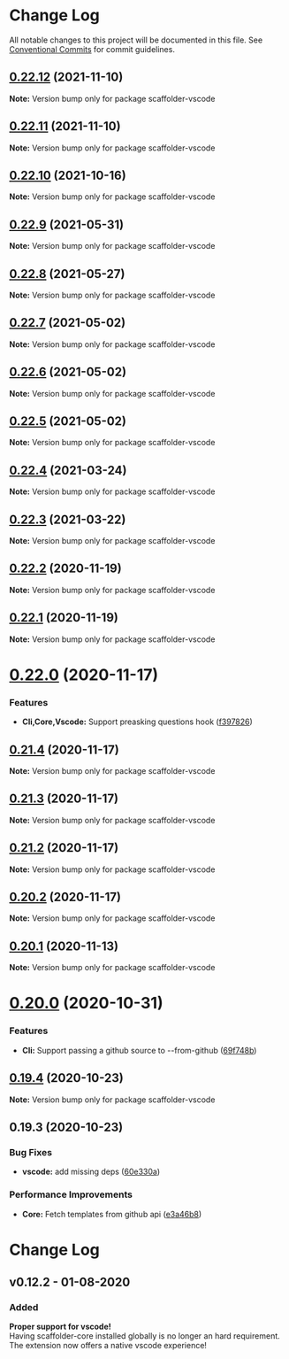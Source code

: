 # Change Log

All notable changes to this project will be documented in this file.
See [Conventional Commits](https://conventionalcommits.org) for commit guidelines.

## [0.22.12](https://github.com/galElmalah/scaffolder/compare/scaffolder-vscode@0.22.10...scaffolder-vscode@0.22.12) (2021-11-10)

**Note:** Version bump only for package scaffolder-vscode





## [0.22.11](https://github.com/galElmalah/scaffolder/compare/scaffolder-vscode@0.22.10...scaffolder-vscode@0.22.11) (2021-11-10)

**Note:** Version bump only for package scaffolder-vscode





## [0.22.10](https://github.com/galElmalah/scaffolder/compare/scaffolder-vscode@0.22.9...scaffolder-vscode@0.22.10) (2021-10-16)

**Note:** Version bump only for package scaffolder-vscode





## [0.22.9](https://github.com/galElmalah/scaffolder/compare/scaffolder-vscode@0.22.8...scaffolder-vscode@0.22.9) (2021-05-31)

**Note:** Version bump only for package scaffolder-vscode





## [0.22.8](https://github.com/galElmalah/scaffolder/compare/scaffolder-vscode@0.22.7...scaffolder-vscode@0.22.8) (2021-05-27)

**Note:** Version bump only for package scaffolder-vscode





## [0.22.7](https://github.com/galElmalah/scaffolder/compare/scaffolder-vscode@0.22.4...scaffolder-vscode@0.22.7) (2021-05-02)

**Note:** Version bump only for package scaffolder-vscode





## [0.22.6](https://github.com/galElmalah/scaffolder/compare/scaffolder-vscode@0.22.4...scaffolder-vscode@0.22.6) (2021-05-02)

**Note:** Version bump only for package scaffolder-vscode





## [0.22.5](https://github.com/galElmalah/scaffolder/compare/scaffolder-vscode@0.22.4...scaffolder-vscode@0.22.5) (2021-05-02)

**Note:** Version bump only for package scaffolder-vscode





## [0.22.4](https://github.com/galElmalah/scaffolder/compare/scaffolder-vscode@0.22.3...scaffolder-vscode@0.22.4) (2021-03-24)

**Note:** Version bump only for package scaffolder-vscode





## [0.22.3](https://github.com/galElmalah/scaffolder/compare/scaffolder-vscode@0.22.2...scaffolder-vscode@0.22.3) (2021-03-22)

**Note:** Version bump only for package scaffolder-vscode





## [0.22.2](https://github.com/galElmalah/scaffolder/compare/scaffolder-vscode@0.22.1...scaffolder-vscode@0.22.2) (2020-11-19)

**Note:** Version bump only for package scaffolder-vscode





## [0.22.1](https://github.com/galElmalah/scaffolder/compare/scaffolder-vscode@0.22.0...scaffolder-vscode@0.22.1) (2020-11-19)

**Note:** Version bump only for package scaffolder-vscode





# [0.22.0](https://github.com/galElmalah/scaffolder/compare/scaffolder-vscode@0.21.4...scaffolder-vscode@0.22.0) (2020-11-17)


### Features

* **Cli,Core,Vscode:** Support preasking questions hook ([f397826](https://github.com/galElmalah/scaffolder/commit/f397826a306fdb59c53dc5f9e84ab7280f04610d))





## [0.21.4](https://github.com/galElmalah/scaffolder/compare/scaffolder-vscode@0.21.3...scaffolder-vscode@0.21.4) (2020-11-17)

**Note:** Version bump only for package scaffolder-vscode





## [0.21.3](https://github.com/galElmalah/scaffolder/compare/scaffolder-vscode@0.21.2...scaffolder-vscode@0.21.3) (2020-11-17)

**Note:** Version bump only for package scaffolder-vscode





## [0.21.2](https://github.com/galElmalah/scaffolder/compare/scaffolder-vscode@0.20.2...scaffolder-vscode@0.21.2) (2020-11-17)

**Note:** Version bump only for package scaffolder-vscode





## [0.20.2](https://github.com/galElmalah/scaffolder/compare/scaffolder-vscode@0.20.1...scaffolder-vscode@0.20.2) (2020-11-17)

**Note:** Version bump only for package scaffolder-vscode





## [0.20.1](https://github.com/galElmalah/scaffolder-vscode/compare/scaffolder-vscode@0.20.0...scaffolder-vscode@0.20.1) (2020-11-13)

**Note:** Version bump only for package scaffolder-vscode





# [0.20.0](https://github.com/galElmalah/scaffolder-vscode/compare/scaffolder-vscode@0.19.4...scaffolder-vscode@0.20.0) (2020-10-31)


### Features

* **Cli:** Support passing a github source to --from-github ([69f748b](https://github.com/galElmalah/scaffolder-vscode/commit/69f748b4e0750cf3589b6bc84d4840a86e626605))





## [0.19.4](https://github.com/galElmalah/scaffolder-vscode/compare/scaffolder-vscode@0.19.3...scaffolder-vscode@0.19.4) (2020-10-23)

**Note:** Version bump only for package scaffolder-vscode





## 0.19.3 (2020-10-23)


### Bug Fixes

* **vscode:** add missing deps ([60e330a](https://github.com/galElmalah/scaffolder-vscode/commit/60e330a045b4574153ef39c3d9b0183a46eadcdb))


### Performance Improvements

* **Core:** Fetch templates from github api ([e3a46b8](https://github.com/galElmalah/scaffolder-vscode/commit/e3a46b87e5674d8938b15362175eff221d884bf4))





# Change Log

## v0.12.2 - 01-08-2020

### Added
**Proper support for vscode!**  
Having scaffolder-core installed globally is no longer an hard requirement.  
The extension now offers a native vscode experience!
